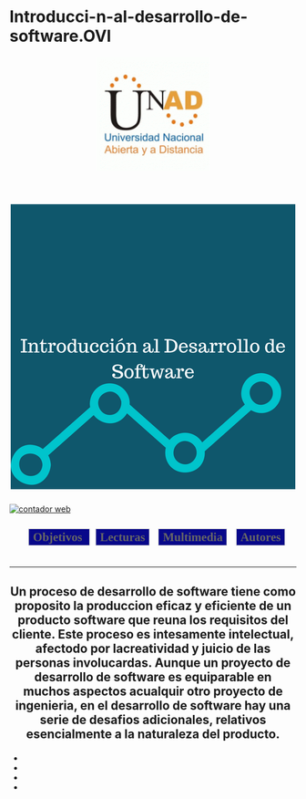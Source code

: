 # Introducci-n-al-desarrollo-de-software.OVI
<htmL>
<header><img src="logo.gif" width"90" height"40"></img></header>
<head>
<title>  OvI  </title>



<style type="text/css">
#navegador ul{
   list-style-type: none;
   text-align: center;
}
#navegador li{
   display: inline;
   text-align: center;
   margin: 0 10px 0 0;
}
#navegador li a {
   padding: 2px 7px 2px 7px;
   color: #666;
   background-color: #08088A;
   border: 1px solid #ccc;
   text-decoration: none;
}
#navegador li a:hover{
   background-color: #2123A9;
   color: #ffffff;
}
   </style>
<link rel="stylesheet" type="text/css" a href="estilos/estilos.css">

<link rel="stylesheet"  href="estilos/fonts.css">
</head>

<h1 align=center><CENTER><IMG SRC="OVI.png" width"90" height"40"></IMG></CENTER></h1> 

<script type="text/javascript" src="https://counter1.fcs.ovh/private/counter.js?c=37nwfaa2yytkaqpcna9t3qlh1dun24h1"></script>
<noscript><a href="https://www.contadorvisitasgratis.com" title="contador web"><img src="https://counter1.fcs.ovh/private/contadorvisitasgratis.php?c=37nwfaa2yytkaqpcna9t3qlh1dun24h1" border="0" title="contador web" alt="contador web"></a></noscript>

         


<body background="b.jpg">



<nav>
<h4><align left><font face="Comic Sans MS"><div id="navbar">
<span class="inbar">
<div id="navegador">
<ul>
<H1>
<li class="navhome"><a href="Inicio.md"><span>Objetivos </span></a></li>
<li class="navhome"><a href="lecturas.md"><span>Lecturas</span></a></li>
<li class="navhome"><a href="Multimedia.md"><span>Multimedia</span></a></li>
<li class="navhome"><a href="Autores.md"><span>Autores</span></a></li>
</H1>
</ul>
</div>
</span>
</div></font></align></h4>
</nav>
<div class"contenedor">

<H1><CENTER><font face="Comic Sans MS"><I><div class="stage">
  <div class="layer"></div>
  <div class="layer"></div>
  <div class="layer"></div>
  <div class="layer"></div>
  <div class="layer"></div>
  <div class="layer"></div>
  <div class="layer"></div>
  <div class="layer"></div>
  <div class="layer"></div>
  <div class="layer"></div>
  <div class="layer"></div>
  <div class="layer"></div>
  <div class="layer"></div>
  <div class="layer"></div>
  <div class="layer"></div>
  <div class="layer"></div>
  <div class="layer"></div>
  <div class="layer"></div>
  <div class="layer"></div>
  <div class="layer"></div>
</div></I></font></CENTER> </H1>

<HR COLOR=WHITE></HR> 

<CENTER>
<H2><article><aside>
<P>Un proceso de desarrollo de software tiene como proposito la produccion eficaz y eficiente de un producto software que reuna los requisitos del cliente. 
Este proceso es intesamente intelectual, afectodo por lacreatividad y juicio de las personas involucardas.
Aunque un proyecto de desarrollo de software es equiparable en muchos aspectos acualquir otro proyecto de ingenieria, en el desarrollo de software hay una serie de desafios adicionales, 
relativos esencialmente a la naturaleza del producto.</P> 
</aside></article></H2>
</CENTER>




</div >
<div class="social">
		<ul>
			<li><a href="http://www.facebook.com" target="_blank" class="icon-facebook2"></a></li>
			<li><a href="http://www.twitter.com" target="_blank" class="icon-twitter"></a></li>
			<li><a href="mailto:armonyfester@gmail.com" class="icon-mail"></a></li>
                        <li><a href="http://www.youtube.com" target="_blank" class="icon-youtube"></a></li>
		</ul>
	</div>
</body>










